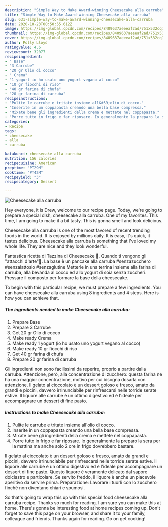 ```yaml
---
description: "Simple Way to Make Award-winning Cheesecake alla carruba"
title: "Simple Way to Make Award-winning Cheesecake alla carruba"
slug: 631-simple-way-to-make-award-winning-cheesecake-alla-carruba
date: 2020-10-23T00:50:55.612Z
image: https://img-global.cpcdn.com/recipes/8409637aeeeaf2ad/751x532cq70/cheesecake-alla-carruba-recipe-main-photo.jpg
thumbnail: https://img-global.cpcdn.com/recipes/8409637aeeeaf2ad/751x532cq70/cheesecake-alla-carruba-recipe-main-photo.jpg
cover: https://img-global.cpcdn.com/recipes/8409637aeeeaf2ad/751x532cq70/cheesecake-alla-carruba-recipe-main-photo.jpg
author: Polly Lloyd
ratingvalue: 4.6
reviewcount: 32077
recipeingredient:
- " Base"
- "3 Carrube"
- "20 gr Olio di cocco"
- " Crema"
- "1 yogurt io ho usato uno yogurt vegano al cocco"
- "10 gr fiocchi di riso"
- "40 gr farina di chufa"
- "20 gr farina di carruba"
recipeinstructions:
- "Pulite le carrube e tritate insieme all&#39;olio di cocco."
- "Inserite in un coppapasta creando una bella base compressa."
- "Mixate bene gli ingredienti della crema e mettete nel coppapasta."
- "Porre tutto in frigo e far riposare. Io generalmente la preparo la sera per la mattina ma anche solo 2 ore in frigo dovrebbero bastare."
categories:
- Recipe
tags:
- cheesecake
- alla
- carruba

katakunci: cheesecake alla carruba 
nutrition: 156 calories
recipecuisine: American
preptime: "PT29M"
cooktime: "PT42M"
recipeyield: "3"
recipecategory: Dessert

---
```



![Cheesecake alla carruba](https://img-global.cpcdn.com/recipes/8409637aeeeaf2ad/751x532cq70/cheesecake-alla-carruba-recipe-main-photo.jpg)

Hey everyone, it is Drew, welcome to our recipe page. Today, we're going to prepare a special dish, cheesecake alla carruba. One of my favorites. This time, I am going to make it a bit tasty. This is gonna smell and look delicious.

Cheesecake alla carruba is one of the most favored of recent trending foods in the world. It is enjoyed by millions daily. It is easy, it's quick, it tastes delicious. Cheesecake alla carruba is something that I've loved my whole life. They are nice and they look wonderful.

Fantastica ricetta di Tazzina di Cheesecake 🤣. Quando ti vengono gli &#34;attacchi d&#39;arte&#34;🤣. La base è un pancake alla carruba #senzazucchero #senzalattosio #senzaglutine Metterle in una terrina insieme alla farina di carruba, alla bevanda al cocco ed allo yogurt di soia senza zuccheri. Pressare il composto per formare la base della cheesecake.


To begin with this particular recipe, we must prepare a few ingredients. You can have cheesecake alla carruba using 8 ingredients and 4 steps. Here is how you can achieve that.

<!--inarticleads1-->

##### The ingredients needed to make Cheesecake alla carruba:

1. Prepare  Base
1. Prepare 3 Carrube
1. Get 20 gr Olio di cocco
1. Make ready  Crema
1. Make ready 1 yogurt (io ho usato uno yogurt vegano al cocco)
1. Make ready 10 gr fiocchi di riso
1. Get 40 gr farina di chufa
1. Prepare 20 gr farina di carruba


Gli ingredienti non sono facilissimi da reperire, proprio a partire dalla carruba. Attenzione, però, alla concentrazione di zucchero: questa farina ne ha una maggior concentrazione, motivo per cui bisogna dosarla con attenzione. Il gelato al cioccolato è un dessert goloso e fresco, amato da grandi e piccini, davvero irrinunciabile per rinfrescarsi nelle torride serate estive. Il liquore alle carrube è un ottimo digestivo ed è l&#39;ideale per accompagnare un dessert di fine pasto. 

<!--inarticleads2-->

##### Instructions to make Cheesecake alla carruba:

1. Pulite le carrube e tritate insieme all&#39;olio di cocco.
1. Inserite in un coppapasta creando una bella base compressa.
1. Mixate bene gli ingredienti della crema e mettete nel coppapasta.
1. Porre tutto in frigo e far riposare. Io generalmente la preparo la sera per la mattina ma anche solo 2 ore in frigo dovrebbero bastare.


Il gelato al cioccolato è un dessert goloso e fresco, amato da grandi e piccini, davvero irrinunciabile per rinfrescarsi nelle torride serate estive. Il liquore alle carrube è un ottimo digestivo ed è l&#39;ideale per accompagnare un dessert di fine pasto. Questo liquore è veramente delicato dal sapore dolciastro e particolare. Se servito freddo, il liquore è anche un piacevole aperitivo da servire prima. Preparazione: Lavorare i tuorli con lo zucchero finché non diventano chiari e spumosi. 

So that's going to wrap this up with this special food cheesecake alla carruba recipe. Thanks so much for reading. I am sure you can make this at home. There's gonna be interesting food at home recipes coming up. Don't forget to save this page on your browser, and share it to your family, colleague and friends. Thanks again for reading. Go on get cooking!
